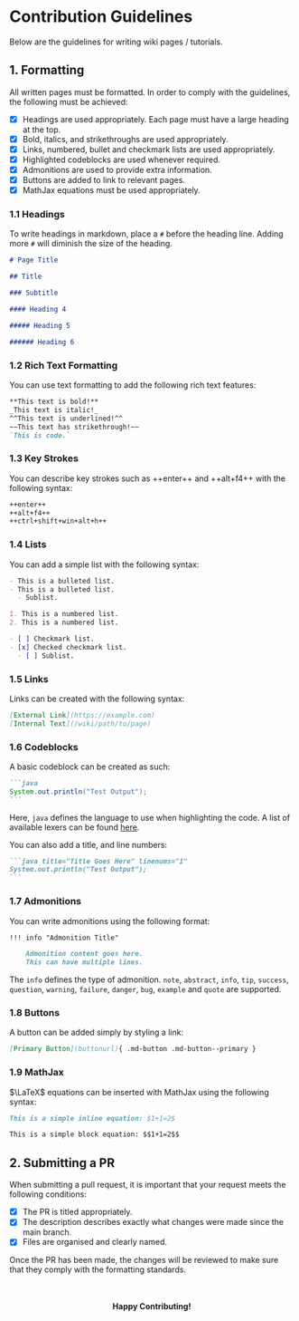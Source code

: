 # Contribution Guidelines

Below are the guidelines for writing wiki pages / tutorials.

## 1. Formatting

All written pages must be formatted. In order to comply with the guidelines, the following must be achieved:

- [x] Headings are used appropriately. Each page must have a large heading at the top.
- [x] Bold, italics, and strikethroughs are used appropriately.
- [x] Links, numbered, bullet and checkmark lists are used appropriately.
- [x] Highlighted codeblocks are used whenever required.
- [x] Admonitions are used to provide extra information.
- [x] Buttons are added to link to relevant pages.
- [x] MathJax equations must be used appropriately.

### 1.1 Headings

To write headings in markdown, place a `#` before the heading line.
Adding more `#` will diminish the size of the heading.

```markdown title="Headings in Markdown" linenums="1"
# Page Title

## Title

### Subtitle

#### Heading 4

##### Heading 5

###### Heading 6
```

### 1.2 Rich Text Formatting

You can use text formatting to add the following rich text features:

```markdown title="Rich Text Features" linenums="1"
**This text is bold!**
_This text is italic!_
^^This text is underlined!^^
~​~This text has strikethrough!~~
`This is code.`
```

### 1.3 Key Strokes

You can describe key strokes such as ++enter++ and ++alt+f4++ with the following syntax:

```markdown title="Key Strokes" linenums="1"
++enter++
++alt+f4++
++ctrl+shift+win+alt+h++
```

### 1.4 Lists

You can add a simple list with the following syntax:

```markdown title="Lists" linenums="1"
- This is a bulleted list.
- This is a bulleted list.
  - Sublist.

1. This is a numbered list.
2. This is a numbered list.

- [ ] Checkmark list.
- [x] Checked checkmark list.
  - [ ] Sublist.
```

### 1.5 Links

Links can be created with the following syntax:

```markdown title="Links" linenums="1"
[External Link](https://example.com)
[Internal Text](/wiki/path/to/page)
```

### 1.6 Codeblocks

A basic codeblock can be created as such:

````markdown title="Basic Codeblock" linenums="1"
```java
System.out.println("Test Output");
```
````

Here, `java` defines the language to use when highlighting the code. A list of available lexers can be found [here](https://pygments.org/docs/lexers/).

You can also add a title, and line numbers:

````markdown title="Codeblock With Title and Line Numbers" linenums="1"
```java title="Title Goes Here" linenums="1"
System.out.println("Test Output");
```
````

### 1.7 Admonitions

You can write admonitions using the following format:

```md title="Basic Admonition" linenums="1"
!!! info "Admonition Title"

    Admonition content goes here.
    This can have multiple lines.
```

The `info` defines the type of admonition.
`note`, `abstract`, `info`, `tip`, `success`, `question`, `warning`, `failure`, `danger`, `bug`, `example` and `quote` are supported.

### 1.8 Buttons

A button can be added simply by styling a link:

```md title="Basic Button"
[Primary Button](buttonurl){ .md-button .md-button--primary }
```

### 1.9 MathJax

$\LaTeX$ equations can be inserted with MathJax using the following syntax:

```md title="MathJax Equations" linenums="1"
This is a simple inline equation: $1+1=2$

This is a simple block equation: $$1+1=2$$
```

## 2. Submitting a PR

When submitting a pull request, it is important that your request meets the following conditions:

- [x] The PR is titled appropriately.
- [x] The description describes exactly what changes were made since the main branch.
- [x] Files are organised and clearly named.

Once the PR has been made, the changes will be reviewed to make sure that they comply with the formatting standards.

<br/>
<br/>
<div style="text-align:center">
    <strong>Happy Contributing!</strong>
</div>
